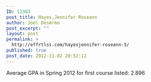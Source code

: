 ```yaml
---
ID: 12383
post_title: Hayes,Jennifer Roseann
author: Joel DesArmo
post_excerpt: ""
layout: post
permalink: >
  http://effrtlss.com/hayesjennifer-roseann-3/
published: true
post_date: 2012-11-02 20:52:12
---
```

<p>Average GPA in Spring 2012 for first course listed: 2.896</p>